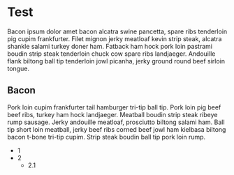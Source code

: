 # Test

Bacon ipsum dolor amet bacon alcatra swine pancetta, spare ribs tenderloin pig cupim frankfurter. Filet mignon jerky meatloaf kevin strip steak, alcatra shankle salami turkey doner ham. Fatback ham hock pork loin pastrami boudin strip steak tenderloin chuck cow spare ribs landjaeger. Andouille flank biltong ball tip tenderloin jowl picanha, jerky ground round beef sirloin tongue.

## Bacon

Pork loin cupim frankfurter tail hamburger tri-tip ball tip. Pork loin pig beef beef ribs, turkey ham hock landjaeger. Meatball boudin strip steak ribeye rump sausage. Jerky andouille meatloaf, prosciutto biltong salami ham. Ball tip short loin meatball, jerky beef ribs corned beef jowl ham kielbasa biltong bacon t-bone tri-tip cupim. Strip steak boudin ball tip pork loin rump.

* 1
* 2
	* 2.1

